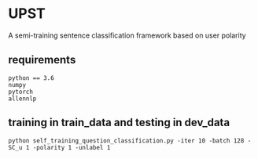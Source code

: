 # UPST
A semi-training sentence classification framework based on user polarity

## requirements

```
python == 3.6
numpy
pytorch
allennlp
```

## training in train_data and testing in dev_data
```python self_training_question_classification.py -iter 10 -batch 128 -SC_u 1 -polarity 1 -unlabel 1```


